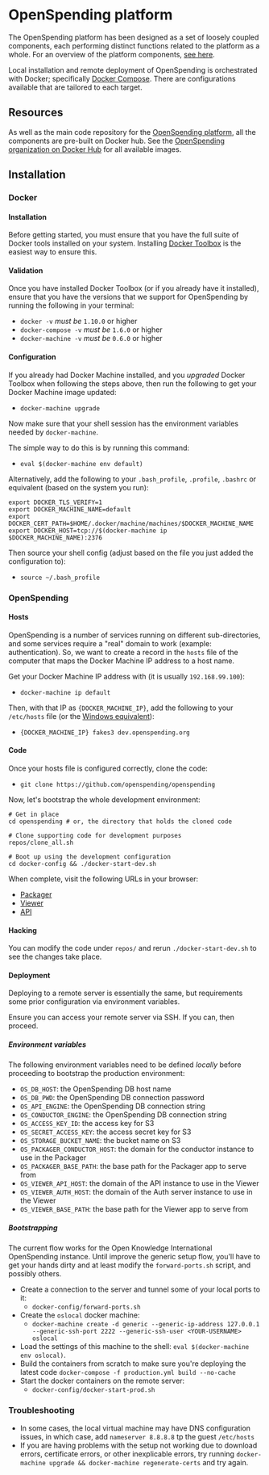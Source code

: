 # OpenSpending platform

The OpenSpending platform has been designed as a set of loosely coupled components, each performing distinct functions related to the platform as a whole. For an overview of the platform components, [see here](../developer/).

Local installation and remote deployment of OpenSpending is orchestrated with Docker; specifically [Docker Compose](https://docs.docker.com/compose/). There are configurations available that are tailored to each target.

## Resources

As well as the main code repository for the [OpenSpending platform](https://github.com/openspending/openspending), all the components are pre-built on Docker hub. See the [OpenSpending organization on Docker Hub](https://hub.docker.com/u/openspending/) for all available images.

## Installation

### Docker

#### Installation

Before getting started, you must ensure that you have the full suite of Docker tools installed on your system. Installing [Docker Toolbox](https://www.docker.com/products/docker-toolbox) is the easiest way to ensure this.

#### Validation

Once you have installed Docker Toolbox (or if you already have it installed), ensure that you have the versions that we support for OpenSpending by running the following in your terminal:

- `docker -v` *must be* `1.10.0` or higher
- `docker-compose -v` *must be* `1.6.0` or higher
- `docker-machine -v` *must be* `0.6.0` or higher

#### Configuration

If you already had Docker Machine installed, and you *upgraded* Docker Toolbox when following the steps above, then run the following to get your Docker Machine image updated:

- `docker-machine upgrade`

Now make sure that your shell session has the environment variables needed by `docker-machine`.

The simple way to do this is by running this command:

- `eval $(docker-machine env default)`

Alternatively, add the following to your `.bash_profile`, `.profile`, `.bashrc` or equivalent (based on the system you run):

```
export DOCKER_TLS_VERIFY=1
export DOCKER_MACHINE_NAME=default
export DOCKER_CERT_PATH=$HOME/.docker/machine/machines/$DOCKER_MACHINE_NAME
export DOCKER_HOST=tcp://$(docker-machine ip $DOCKER_MACHINE_NAME):2376
```

Then source your shell config (adjust based on the file you just added the configuration to):

- `source ~/.bash_profile`

### OpenSpending

#### Hosts

OpenSpending is a number of services running on different sub-directories, and some services require a "real" domain to work (example: authentication). So, we want to create a record in the `hosts` file of the computer that maps the Docker Machine IP address to a host name.

Get your Docker Machine IP address with (it is usually `192.168.99.100`):

- `docker-machine ip default`

Then, with that IP as `{DOCKER_MACHINE_IP}`, add the following to your `/etc/hosts` file (or the [Windows equivalent](http://superuser.com/questions/525688/whats-the-windows-equivalent-of-etc-hosts)):

- `{DOCKER_MACHINE_IP} fakes3 dev.openspending.org`

#### Code

Once your hosts file is configured correctly, clone the code:

- `git clone https://github.com/openspending/openspending`

Now, let's bootstrap the whole development environment:

```
# Get in place
cd openspending # or, the directory that holds the cloned code

# Clone supporting code for development purposes
repos/clone_all.sh

# Boot up using the development configuration
cd docker-config && ./docker-start-dev.sh
```

When complete, visit the following URLs in your browser:

- [Packager](http://dev.openspending.org/packager)
- [Viewer](http://dev.openspending.org/viewer)
- [API](http://dev.openspending.org/api)

#### Hacking

You can modify the code under `repos/` and rerun `./docker-start-dev.sh` to see the changes take place.

#### Deployment

Deploying to a remote server is essentially the same, but requirements some prior configuration via environment variables.

Ensure you can access your remote server via SSH. If you can, then proceed.

##### Environment variables

The following environment variables need to be defined *locally* before proceeding to bootstrap the production environment:

- `OS_DB_HOST`: the OpenSpending DB host name
- `OS_DB_PWD`: the OpenSpending DB connection password
- `OS_API_ENGINE`: the OpenSpending DB connection string
- `OS_CONDUCTOR_ENGINE`: the OpenSpending DB connection string
- `OS_ACCESS_KEY_ID`: the access key for S3
- `OS_SECRET_ACCESS_KEY`: the access secret key for S3
- `OS_STORAGE_BUCKET_NAME`: the bucket name on S3
- `OS_PACKAGER_CONDUCTOR_HOST`: the domain for the conductor instance to use in the Packager
- `OS_PACKAGER_BASE_PATH`: the base path for the Packager app to serve from
- `OS_VIEWER_API_HOST`: the domain of the API instance to use in the Viewer
- `OS_VIEWER_AUTH_HOST`: the domain of the Auth server instance to use in the Viewer
- `OS_VIEWER_BASE_PATH`: the base path for the Viewer app to serve from

##### Bootstrapping

The current flow works for the Open Knowledge International OpenSpending instance. Until improve the generic setup flow, you'll have to get your hands dirty and at least modify the `forward-ports.sh` script, and possibly others.

- Create a connection to the server and tunnel some of your local ports to it:
  - `docker-config/forward-ports.sh`
- Create the `oslocal` docker machine:
    - `docker-machine create -d generic --generic-ip-address 127.0.0.1 --generic-ssh-port 2222 --generic-ssh-user <YOUR-USERNAME> oslocal`
- Load the settings of this machine to the shell: `eval $(docker-machine env oslocal)`.
- Build the containers from scratch to make sure you're deploying the latest code `docker-compose -f production.yml build --no-cache`
- Start the docker containers on the remote server:
    - `docker-config/docker-start-prod.sh`


### Troubleshooting

- In some cases, the local virtual machine may have DNS configuration issues, in which case, add `nameserver 8.8.8.8` tp the guest `/etc/hosts`
- If you are having problems with the setup not working due to download errors, certificate errors, or other inexplicable errors, try running `docker-machine upgrade && docker-machine regenerate-certs` and try again.


